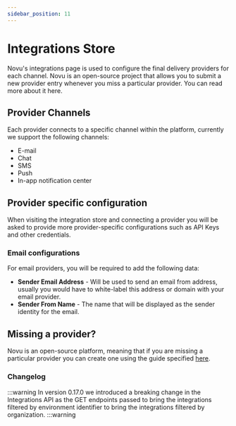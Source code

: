 ```yaml
---
sidebar_position: 11
---
```


# Integrations Store

Novu's integrations page is used to configure the final delivery providers for each channel. Novu is an open-source project that allows you to submit a new provider entry whenever you miss a particular provider. You can read more about it here.

## Provider Channels

Each provider connects to a specific channel within the platform, currently we support the following channels:

- E-mail
- Chat
- SMS
- Push
- In-app notification center

## Provider specific configuration

When visiting the integration store and connecting a provider you will be asked to provide more provider-specific configurations such as API Keys and other credentials.

### Email configurations

For email providers, you will be required to add the following data:

- **Sender Email Address** - Will be used to send an email from address, usually you would have to white-label this address or domain with your email provider.
- **Sender From Name** - The name that will be displayed as the sender identity for the email.

## Missing a provider?

Novu is an open-source platform, meaning that if you are missing a particular provider you can create one using the guide specified [here](/community/create-provider).

### Changelog

:::warning
In version 0.17.0 we introduced a breaking change in the Integrations API as the GET endpoints passed to bring the integrations filtered by environment identifier to bring the integrations filtered by organization.
:::warning
